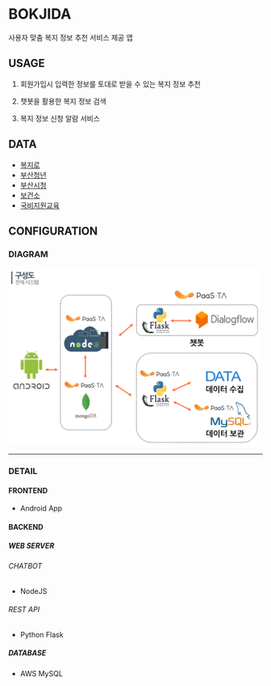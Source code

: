 # BOKJIDA
사용자 맞춤 복지 정보 추천 서비스 제공 앱


## USAGE

1. 회원가입시 입력한 정보를 토대로 받을 수 있는 복지 정보 추천

2. 챗봇을 활용한 복지 정보 검색

3. 복지 정보 신청 알람 서비스

## DATA
* <a href="http://bokjiro.go.kr/nwel/bokjiroMain.do">복지로</a>
* <a href="https://www.busan.go.kr/young/index">부산청년</a>
* <a href="http://www.busan.go.kr/welfare/index">부산시청</a>
* <a href="https://www.dongnae.go.kr/health/index.dongnae">보건소</a>
* <a href="http://www.gukbi.com/">국비지원교육</a>

## CONFIGURATION

### DIAGRAM
<img src="./img/temp.jpg" width="500"></img>

--------
### DETAIL
#### FRONTEND
* Android App

#### BACKEND

##### WEB SERVER

###### CHATBOT
* NodeJS

###### REST API
* Python Flask

##### DATABASE
* AWS MySQL
